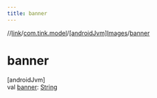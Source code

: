 ```yaml
---
title: banner
---
```

//[link](../../../index.html)/[com.tink.model](../index.html)/[[androidJvm]Images](index.html)/[banner](banner.html)



# banner



[androidJvm]\
val [banner](banner.html): [String](https://kotlinlang.org/api/latest/jvm/stdlib/kotlin/-string/index.html)




